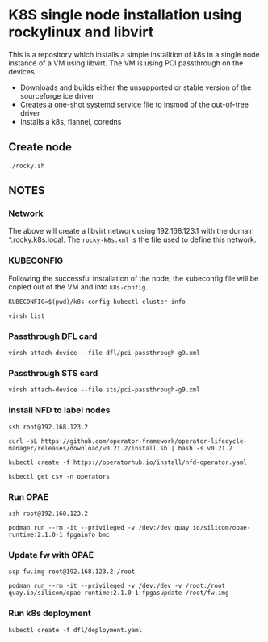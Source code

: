 # K8S single node installation using rockylinux and libvirt
This is a repository which installs a simple installtion of k8s in a single node instance of a VM using libvirt. The VM is using PCI passthrough on the devices.
* Downloads and builds either the unsupported or stable version of the sourceforge ice driver
* Creates a one-shot systemd service file to insmod of the out-of-tree driver
* Installs a k8s, flannel, coredns

## Create node
`./rocky.sh`

## NOTES

### Network
The above will create a libvirt network using 192.168.123.1 with the domain *.rocky.k8s.local. The `rocky-k8s.xml` is the file used to define this network.

### KUBECONFIG
Following the successful installation of the node, the kubeconfig file will be copied out of the VM and into `k8s-config`.

`KUBECONFIG=$(pwd)/k8s-config kubectl cluster-info`

`virsh list`

### Passthrough DFL card
`virsh attach-device --file dfl/pci-passthrough-g9.xml`

### Passthrough STS card
`virsh attach-device --file sts/pci-passthrough-g9.xml`

### Install NFD to label nodes
`ssh root@192.168.123.2`

`curl -sL https://github.com/operator-framework/operator-lifecycle-manager/releases/download/v0.21.2/install.sh | bash -s v0.21.2`

`kubectl create -f https://operatorhub.io/install/nfd-operator.yaml`

`kubectl get csv -n operators`

### Run OPAE
`ssh root@192.168.123.2`

`podman run --rm -it --privileged -v /dev:/dev quay.io/silicom/opae-runtime:2.1.0-1 fpgainfo bmc`

### Update fw with OPAE
`scp fw.img root@192.168.123.2:/root`

`podman run --rm -it --privileged -v /dev:/dev -v /root:/root quay.io/silicom/opae-runtime:2.1.0-1 fpgasupdate /root/fw.img`

### Run k8s deployment
`kubectl create -f dfl/deployment.yaml`
